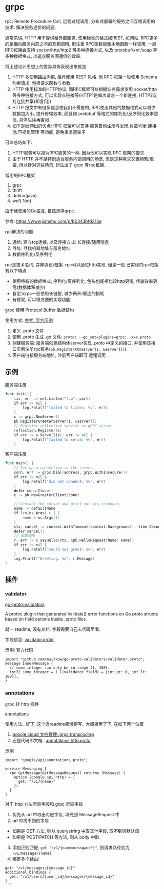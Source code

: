# grpc
rpc: Remote Procedure Call, 远程过程调用, 分布式部署的服务之间互相调用的技术. 解决服务通信的问题.

通常来讲, HTTP 用于提供给外部服务, 使用标准的格式如REST, 如网站.
RPC更多的是面向服务内部之间的互相调用, 更注重 RPC函数能像本地函数一样调用, 一般RPC框架会支持 socket/http/http2 等多种连接方式, 以及 protobuf/xml/soap 等多种数据格式, 以追求服务间通信的效率.

将上述设计思想上的差异具体表现出来就是
1. HTTP 多使用路由拘束, 推荐使用 REST 风格. 而 RPC 框架一般使用 Schema 约束请求, 包括请求函数与参数.
2. HTTP 使用标准的HTTP协议, 而RPC框架可以根据业务需求使用 socket/http 等多种链接方式, 可以实现长链接等(HTTP1是每次请求一个新连接, HTTP2支持连接共享(即复用))
3. HTTP 报文中有很多信息使我们不需要的, RPC使用其他的数据格式可以减少数据包大小, 提升传输效率, 而且如 protobuf 等格式的序列化/反序列化效率更高, 具体后续再查阅.
4. 如下是延伸出的优点: RPC 框架可以支持 服务自动注册与发现,负载均衡,连接池,可视化管理 等功能, 避免重复造轮子

可以总结如下: 
1. HTTP服务可以视为RPC服务的一种, 因为他可以实现 RPC 框架的要求.
2. 由于 HTTP 并不是特别适合服务内部调用的场景, 但是这种需求又很频繁/重要, 所以针对这些场景, 衍生出了 grpc 等rpc框架.

常用的RPC框架
1. grpc
2. thrift
3. dubbo(java)
4. wcf(.Net)

由于我使用的Go语言, 自然选择grpc.

参考: https://www.jianshu.com/p/b0343bfd216e

rpc解决的问题:
1. 通信: 建立tcp连接, 以及连接方式: 长连接/随用随连
2. 寻址: 寻找机器地址与服务地址
3. 数据序列化/反序列化

rpc是技术名词, 并非协议/框架. rpc可以通过http实现, 但是一般 已实现的rpc框架有以下特点
- 使用特有的数据格式, 序列化/反序列化, 包头包尾相比较http更短, 传输效率更高(数据体积减少)
- 自定义rpc一般使用长链接, 减少断开/重连的损耗
- 有框架, 可以很方便的实现功能

grpc 使用 Protocol Buffer 数据结构

使用方式: [参考: 官方示例](https://github.com/grpc/grpc-go/tree/master/examples/helloworld)
1. 定义 .proto 文件
2. 使用 .proto 生成 .go 文件: `protoc --go_out=plugins=grpc:. xxx.proto`
3. 创建服务端: 服务端创建结构体server实现 .proto 中定义的接口, 并使用该接口实例注册rpc服务(`pb.RegisterXXXServer(s, &server{})`).
4. 客户端链接服务端地址, 注册客户端即可 远程调用

## 示例
服务端注册
```go
func init(){
	lis, err := net.Listen("tcp", port)
	if err != nil {
		log.Fatalf("failed to listen: %v", err)
	}
	s := grpc.NewServer()
	pb.RegisterGreeterServer(s, &server{})
	// Register reflection service on gRPC server.
	reflection.Register(s)
	if err := s.Serve(lis); err != nil {
		log.Fatalf("failed to serve: %v", err)
	}
```

客户端注册
```go
func main() {
	// Set up a connection to the server.
	conn, err := grpc.Dial(address, grpc.WithInsecure())
	if err != nil {
		log.Fatalf("did not connect: %v", err)
	}
	defer conn.Close()
	c := pb.NewGreeterClient(conn)

	// Contact the server and print out its response.
	name := defaultName
	if len(os.Args) > 1 {
		name = os.Args[1]
	}
	ctx, cancel := context.WithTimeout(context.Background(), time.Second)
    defer cancel()
    // 函数调用
	r, err := c.SayHello(ctx, &pb.HelloRequest{Name: name})
	if err != nil {
		log.Fatalf("could not greet: %v", err)
	}
	log.Printf("Greeting: %s", r.Message)
}
```

## 插件
### validator
[go-proto-validators](https://github.com/mwitkow/go-proto-validators)

A protoc plugin that generates Validate() error functions on Go proto structs based on field options inside .proto files.

就一 readme, 没有文档, 字段需要自己去代码里看.

字段信息: [validator.proto](https://github.com/mwitkow/go-proto-validators/blob/master/validator.proto)

示例: [官方代码](https://github.com/mwitkow/go-proto-validators/tree/master/examples)
```Proto
import "github.com/mwitkow/go-proto-validators/validator.proto";
message InnerMessage {
  // some_integer can only be in range (1, 100).
  int32 some_integer = 1 [(validator.field) = {int_gt: 0, int_lt: 100}];
}
```

### annotations
grpc 转 http 插件

[annotations](https://github.com/googleapis/googleapis/blob/master/google/api/annotations.proto)

使用方法.. 好了, 这个连readme都懒得写.. 大概搜索了下, 在如下两个位置
1. [google cloud 文档管理: grpc transcoding](https://cloud.google.com/endpoints/docs/grpc/transcoding?hl=zh-cn)
2. 还是代码即文档.. [annotations http.proto](https://github.com/googleapis/googleapis/blob/master/google/api/http.proto)

示例
```Proto
import "google/api/annotations.proto";

service Messaging {
  rpc GetMessage(GetMessageRequest) returns (Message) {
    option (google.api.http) = {
      get: "/v1/{name}"
    };
  }
}
```

对于 http 方法所需字段和 grpc 所需字段
1. 优先从 url 中取出对应字段, 填充到 MessageRequest 中
2. url 中找不到的字段
  - 如果是 GET 方法, 则从 querystring 中取其他字段, 取不到则默认值
  - 如果是 POST/PATCH 等方法, 则从 body 中取.
3. 添加正则匹配: `get "/v1/{name=messgae/*}"`, 则请求路径变为 `/v1/message/{name}`
4. 绑定多个路由: 
  ````
  get: "/v1/messages/{message_id}"
  additional_bindings {
    get: "/v1/users/{user_id}/messages/{message_id}"
  }
  ```

